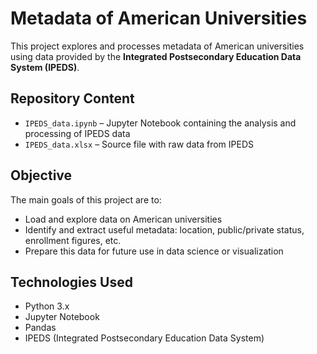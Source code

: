 # Metadata of American Universities

This project explores and processes metadata of American universities using data provided by the **Integrated Postsecondary Education Data System (IPEDS)**.

## Repository Content

- `IPEDS_data.ipynb` – Jupyter Notebook containing the analysis and processing of IPEDS data  
- `IPEDS_data.xlsx` – Source file with raw data from IPEDS

## Objective

The main goals of this project are to:
- Load and explore data on American universities  
- Identify and extract useful metadata: location, public/private status, enrollment figures, etc.  
- Prepare this data for future use in data science or visualization

## Technologies Used

- Python 3.x  
- Jupyter Notebook  
- Pandas  
- IPEDS (Integrated Postsecondary Education Data System)
